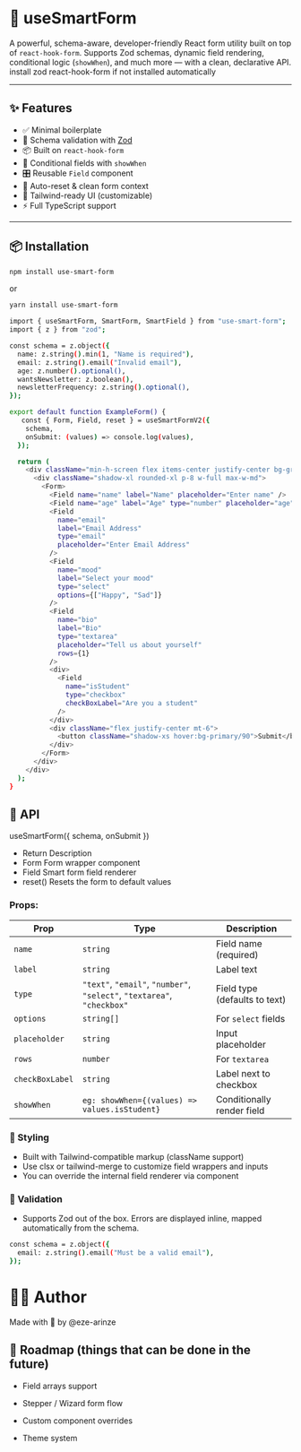 # 🧠 useSmartForm

A powerful, schema-aware, developer-friendly React form utility built on top of `react-hook-form`. Supports Zod schemas, dynamic field rendering, conditional logic (`showWhen`), and much more — with a clean, declarative API. install zod react-hook-form if not installed automatically

---

## ✨ Features

- ✅ Minimal boilerplate
- 🔐 Schema validation with [Zod](https://zod.dev/)
- 📦 Built on `react-hook-form`
- 🧠 Conditional fields with `showWhen`
- 🎛 Reusable `Field` component
- 🧼 Auto-reset & clean form context
- 🎨 Tailwind-ready UI (customizable)
- ⚡ Full TypeScript support

---

## 📦 Installation

```bash
npm install use-smart-form
```

or

```bash
yarn install use-smart-form
```

```bash
import { useSmartForm, SmartForm, SmartField } from "use-smart-form";
import { z } from "zod";

const schema = z.object({
  name: z.string().min(1, "Name is required"),
  email: z.string().email("Invalid email"),
  age: z.number().optional(),
  wantsNewsletter: z.boolean(),
  newsletterFrequency: z.string().optional(),
});

export default function ExampleForm() {
   const { Form, Field, reset } = useSmartFormV2({
    schema,
    onSubmit: (values) => console.log(values),
  });

  return (
    <div className="min-h-screen flex items-center justify-center bg-gradient-to-br from-blue-100 to-purple-200">
      <div className="shadow-xl rounded-xl p-8 w-full max-w-md">
        <Form>
          <Field name="name" label="Name" placeholder="Enter name" />
          <Field name="age" label="Age" type="number" placeholder="age" />
          <Field
            name="email"
            label="Email Address"
            type="email"
            placeholder="Enter Email Address"
          />
          <Field
            name="mood"
            label="Select your mood"
            type="select"
            options={["Happy", "Sad"]}
          />
          <Field
            name="bio"
            label="Bio"
            type="textarea"
            placeholder="Tell us about yourself"
            rows={1}
          />
          <div>
            <Field
              name="isStudent"
              type="checkbox"
              checkBoxLabel="Are you a student"
            />
          </div>
          <div className="flex justify-center mt-6">
            <button className="shadow-xs hover:bg-primary/90">Submit</button>
          </div>
        </Form>
      </div>
    </div>
  );
}
```

## 🧩 API

useSmartForm({ schema, onSubmit })

- Return Description
- Form Form wrapper component
- Field Smart form field renderer
- reset() Resets the form to default values

### Props:

| Prop            | Type                                                                    | Description                   |
| --------------- | ----------------------------------------------------------------------- | ----------------------------- |
| `name`          | `string`                                                                | Field name (required)         |
| `label`         | `string`                                                                | Label text                    |
| `type`          | `"text"`, `"email"`, `"number"`, `"select"`, `"textarea"`, `"checkbox"` | Field type (defaults to text) |
| `options`       | `string[]`                                                              | For `select` fields           |
| `placeholder`   | `string`                                                                | Input placeholder             |
| `rows`          | `number`                                                                | For `textarea`                |
| `checkBoxLabel` | `string`                                                                | Label next to checkbox        |
| `showWhen`      | `eg: showWhen={(values) => values.isStudent}`                           | Conditionally render field    |

### 💅 Styling

- Built with Tailwind-compatible markup (className support)
- Use clsx or tailwind-merge to customize field wrappers and inputs
- You can override the internal field renderer via component

### 🔐 Validation

- Supports Zod out of the box. Errors are displayed inline, mapped automatically from the schema.

```bash
const schema = z.object({
  email: z.string().email("Must be a valid email"),
});

```

# 👨‍💻 Author

Made with 💙 by @eze-arinze

## 🚧 Roadmap (things that can be done in the future)

- Field arrays support

- Stepper / Wizard form flow

- Custom component overrides

- Theme system
